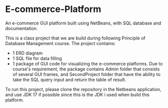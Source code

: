 # E-commerce-Platform
An e-commerce GUI platform built using NetBeans, with SQL database and documentation.

This is a class project that we are build during following Principle of Database Management course. The project contains:
- 1 ERD diagram
- 1 SQL file for data filling
- 1 package of GUI code for visualizing the e-commerce platforms. Due to course's requirement, the package contains Admin folder that consists of several GUI frames, and SecondProject folder that have the ability to take the SQL query input and return the table of result.

 To run this project, please clone the repository in the Netbeans application, and use JDK 17 if possible since this is the JDK i used when build this platform.

